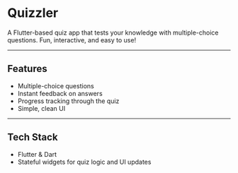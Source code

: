 # Quizzler

A Flutter-based quiz app that tests your knowledge with multiple-choice questions. Fun, interactive, and easy to use!

---

## Features

- Multiple-choice questions  
- Instant feedback on answers  
- Progress tracking through the quiz  
- Simple, clean UI  

---

## Tech Stack

- Flutter & Dart  
- Stateful widgets for quiz logic and UI updates  


